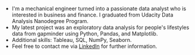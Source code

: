 - I'm a mechanical engineer turned into a passionate data analyst who is interested in business and finance. I graduated from Udacity Data Analysis Nanodegree Program.
- My latest project was an exploratory data analysis for people's lifestyles data from gapminder using Python, Pandas, and Matplotlib.
- Additional skills: Tableau, SQL, NumPy, Seaborn.
- Feel free to contact me via <a href="https://www.linkedin.com/in/abdlla3amer/">LinkedIn</a> for further information.
